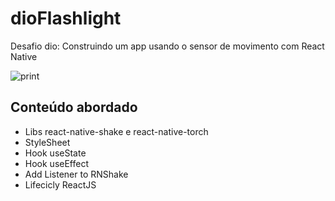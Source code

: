 # dioFlashlight

Desafio dio: Construindo um app usando o sensor de movimento com React Native

![print](https://user-images.githubusercontent.com/85465984/172007790-dcd61373-db51-4344-b5bd-3e6dd5d0c90f.jpeg)

## Conteúdo abordado

- Libs react-native-shake e react-native-torch
- StyleSheet
- Hook useState
- Hook useEffect
- Add Listener to RNShake
- Lifecicly ReactJS
